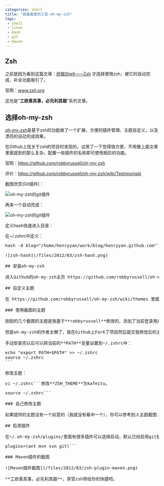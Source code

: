 ```yaml
---
categories: shell
title: "我最喜爱的工具-oh-my-zsh"
tags: 
 - shell
 - linux
 - bash
 - git
 - maven
---
```


## Zsh

之前是因为看到这篇文章：[终极Shell——Zsh](http://linuxtoy.org/archives/zsh.html) 才选择使用zsh，被它的自动完成、补全功能吸引了。

官网：www.zsh.org

这也是“**工欲善其事，必先利其器**"系列文章。

## 选择oh-my-zsh

[oh-my-zsh](https://github.com/robbyrussell/oh-my-zsh)是基于zsh的功能做了一个扩展，方便的插件管理、主题自定义，以及漂亮的自动完成效果。

在Github上找关于zsh的项目时发现的，试用了一下觉得很方便，不用像上面文章里面提到的那么复杂，配置一些插件的名称即可使用相应的功能。

官网：https://github.com/robbyrussell/oh-my-zsh

评价：https://github.com/robbyrussell/oh-my-zsh/wiki/Testimonials

截图欣赏(Git插件)：

![oh-my-zsh的git插件](/files/2012/03/zsh-theme-kafeitu-git.png)

再来一个自动完成：

![oh-my-zsh的git插件](/files/2012/03/zsh-theme-kafeitu-autocompelte.png)

定义hash快速进入目录：

在~/.zshrc中定义：
<pre>hash -d blog="/home/henryyan/work/blog/henryyan.github.com"```

![zsh-hash](/files/2012/03/zsh-hash.png)

## 安装oh-my-zsh

进入Github的oh-my-zsh主页 https://github.com/robbyrussell/oh-my-zsh ，在下面有详细的安装方式。

## 自定义主题

在 https://github.com/robbyrussell/oh-my-zsh/wiki/themes 里面有很多主题可以选择，安装后只需要修改~/.zshrc的**ZSH_THEME**为文件夹的名称即可。

### 使用截图的主题

刚刚的几个截图的主题是我基于**robbyrussell**修改的，添加了当前登录用户的名称和主机名称。

但是oh-my-zsh的作者太懒了，我在Github上Fork了项目然后提交我修改后的主题一直也没有合并，如果喜欢的话可以直接Clone我的oh-my-zsh分支，然后使用**手动**安装的方式安装oh-my-zsh；

手动安装完以后可以把当前的**PATH**变量设置到~/.zshrc中：
<pre class="brush: shell">
echo "export PATH=$PATH" >> ~/.zshrc
source ~/.zshrc
```

修改主题：<pre class="brush: shell">vi ~/.zshrc```修改**ZSH_THEME**为kafeitu，<pre class="brush: shell">source ~/.zshrc```

### 自己修改主题

如果提供的主题没有一个如意的（我就没有看中一个），你可以参考别人主题截图：https://github.com/robbyrussell/oh-my-zsh/wiki/themes 然后看一下对应的~/.oh-my-zsh/themes/foo 的源码，然后根据自己的需要自定义，最后再修改一下~/.zshrc的**ZSH_THEME**配置就可以了。

## 启用插件

在~/.oh-my-zsh/plugins/里面有很多插件可以选择启动，默认已经启用git插件，如果你像我一样是一个开发人员(Java），我的插件启用如下：
<pre class="brush: shell">plugins=(ant mvn svn git)```

### Maven插件的截图

![Maven插件截图](/files/2012/03/zsh-plugin-maven.png)

**工欲善其事，必先利其器**，享受zsh带给你的快捷吧。
